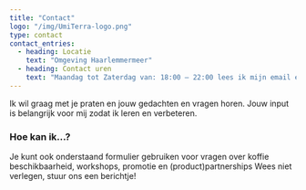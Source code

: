 ```yaml
---
title: "Contact"
logo: "/img/UmiTerra-logo.png"
type: contact
contact_entries:
  - heading: Locatie
    text: "Omgeving Haarlemmermeer"
  - heading: Contact uren
    text: "Maandag tot Zaterdag van: 18:00 – 22:00 lees ik mijn email en verwerk ik bestellingen"
---
```


Ik wil graag met je praten en jouw gedachten en vragen horen. Jouw input is belangrijk voor mij zodat ik leren en verbeteren.

<h3 class="f4 b lh-title mb2">Hoe kan ik...?</h3>

Je kunt ook onderstaand formulier gebruiken voor vragen over koffie
beschikbaarheid, workshops, promotie en (product)partnerships
Wees niet verlegen, stuur ons een berichtje!
